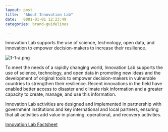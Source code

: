 ```yaml
---
layout: post
title:  "About Innovation Lab"
date:   0001-01-01 12:23:49
categories: brand-guidelines

---
```


Innovation Lab supports the use of science, technology, open data, and innovation to empower decision-makers to increase their resilience.

<div class="c-image">
  <img src="/innovation-lab-brand-guidelines/images/01-brand-guidelines/01-01-about-innovation-lab/1-1-a.png" alt="1-1-a.png">
</div>

To meet the needs of a rapidly changing world, Innovation Lab supports the use of science, technology, and open data in promoting new ideas and the development of original tools to empower decision-makers in vulnerable countries to strengthen their resilience. Recent innovations in the field have enabled better access to disaster and climate risk information and a greater capacity to create, manage, and use this information.

Innovation Lab activities are designed and implemented in partnership with government institutions and key international and local partners, ensuring that all activities add value in planning, operational, and recovery activities.

<a target="_blank" href="https://www.gfdrr.org/sites/default/files/INNOVATION_LAB_FOLDER_WEB.pdf">Innovation Lab Factsheet</a>
